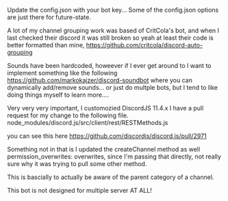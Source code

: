 Update the config.json with your bot key... Some of the config.json options are just there for future-state.

A lot of my channel grouping work was based of CritCola's bot, and when I last checked their discord it was still broken so yeah at least their code is better formatted than mine, https://github.com/critcola/discord-auto-grouping

Sounds have been hardcoded, howeever if I ever get around to I want to implement something like the following https://github.com/markokajzer/discord-soundbot where you can dynamically add/remove sounds... or just do multple bots, but I tend to like doing things myself to learn more....

Very very very important, I customozied DiscordJS 11.4.x I have a pull request for my change to the following file. node_modules/discord.js/src/client/rest/RESTMethods.js

you can see this here
https://github.com/discordjs/discord.js/pull/2971

Something not in that is I updated the createChannel method as well
permission_overwrites: overwrites,
since I'm passing that directly, not really sure why it was trying to pull some other method.

This is bascially to actually be aware of the parent category of a channel.


This bot is not designed for multiple server AT ALL!

